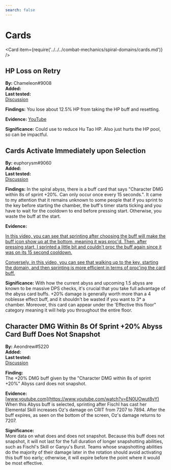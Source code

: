 ```yaml
---
search: false
---
```


# Cards

<Card item={require('../../../combat-mechanics/spiral-domains/cards.md')} />

## HP Loss on Retry

**By:** Chameleon\#9008  
**Added:** <Version date="2021-04-19" />  
**Last tested:** <VersionHl date="2021-04-19" />  
[Discussion](https://tickets.deeznuts.moe/ticket-archive/attachments_825561938322522213_834316844331565066_transcript-card-hp-loss-bug.html)

**Findings:** You lose about 12.5% HP from taking the HP buff and resetting.

**Evidence:** [YouTube](https://youtu.be/iIL7Uk2qpC0)

**Significance:** Could use to reduce Hu Tao HP. Also just hurts the HP pool, so can be impactful.

## Cards Activate Immediately upon Selection

**By:** euphorysm\#9060  
**Added:** <Version date="2021-04-19" />  
**Last tested:** <VersionHl date="2021-04-19" />  
[Discussion](https://tickets.deeznuts.moe/ticket-archive/attachments_832473046564470864_834316922531086366_transcript-abyss-sprint-card-mechanics.html)

**Findings:** In the spiral abyss, there is a buff card that says "Character DMG within 8s of sprint +20%. Can only occur once every 15 seconds.". It came to my attention that it remains unknown to some people that if you sprint to the key before starting the chamber, the buff's timer starts ticking and you have to wait for the cooldown to end before pressing start. Otherwise, you waste the buff at the start.

**Evidence:**

[In this video, you can see that sprinting after choosing the buff will make the buff icon show up at the bottom, meaning it was proc'd. Then, after pressing start, I sprinted a little bit and couldn't proc the buff again since it was on its 15 second cooldown.](https://youtu.be/nx-ocKy_50I)

[Conversely, in this video, you can see that walking up to the key, starting the domain, and then sprinting is more efficient in terms of proc'ing the card buff.](https://youtu.be/_vbTUm1xvKs)

**Significance:** With how the current abyss and upcoming 1.5 abyss are known to be massive DPS checks, it's crucial that you take full advantage of the abyss card buffs. +20% damage is generally worth more than a 4 noblesse effect buff, and it shouldn't be wasted if you want to 3\* a chamber. Moreover, this card can appear under the 'Effective this floor" category meaning it will help you throughout the entire floor.

## Character DMG Within 8s Of Sprint +20% Abyss Card Buff Does Not Snapshot

**By:** Aeondrew\#5220  
**Added:** <Version date="2023-05-07" />  
**Last tested:** <VersionHl date="2023-04-27" />  
[Discussion](https://localhost:3000/transcripts/character-dmg-within-8s-of-sprint-20-abyss-card-buff-does-not-snapshot)

**Finding:**  
The +20% DMG buff given by the "Character DMG within 8s of sprint +20%" Abyss card does not snapshot.  
  
**Evidence:**  
[www.youtube.com](https://www.youtube.com/watch?v=EN0UOwut8vY)  
When this Abyss buff is selected, sprinting after Fischl has cast her Elemental Skill increases Oz's damage on CRIT from 7207 to 7894. After the buff expires, as seen on the bottom of the screen, Oz's damage returns to 7207.  
  
**Significance:**  
More data on what does and does not snapshot. Because this buff does not snapshot, it will not last for the full duration of longer snapshotting abilities, such as Fischl's Skill or Ganyu's Burst. Teams whose snapshotting abilities do the majority of their damage later in the rotation should avoid activating this buff too early; otherwise, it will expire before the point where it would be most effective.
